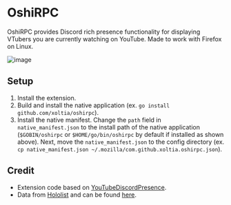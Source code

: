 # OshiRPC

OshiRPC provides Discord rich presence functionality for displaying VTubers you are
currently watching on YouTube. Made to work with Firefox on Linux.

![image](https://github.com/xoltia/oshirpc/assets/38849891/7c668eb8-e81e-4a79-be16-366ca3e4c679)


## Setup
1. Install the extension.
2. Build and install the native application (ex. `go install github.com/xoltia/oshirpc`).
3. Install the native manifest. Change the `path` field in `native_manifest.json` to the install path of
   the native application (`$GOBIN/oshirpc` or `$HOME/go/bin/oshirpc` by default if installed as shown above). Next, move
   the `native_manifest.json` to the config directory (ex. `cp native_manifest.json ~/.mozilla/com.github.xoltia.oshirpc.json`).

## Credit
- Extension code based on [YouTubeDiscordPresence](https://github.com/XFG16/YouTubeDiscordPresence).
- Data from [Hololist](https://hololist.net) and can be found [here](https://github.com/xoltia/vtuber-database).
